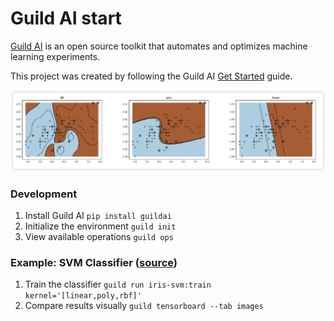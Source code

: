 # Guild AI start
[Guild AI](https://github.com/guildai/guildai) is an open source toolkit that automates and optimizes machine learning experiments.

This project was created by following the Guild AI [Get Started](https://my.guild.ai/t/get-started-with-guild-ai/35) guide.

<img src="docs/svm-results.png"/>

### Development
1. Install Guild AI `pip install guildai`
2. Initialize the environment `guild init`
3. View available operations `guild ops`

### Example: SVM Classifier ([source](https://my.guild.ai/t/get-started-add-a-classifier/47#train-the-classifier-8))
1. Train the classifier `guild run iris-svm:train kernel='[linear,poly,rbf]'`
2. Compare results visually `guild tensorboard --tab images`
